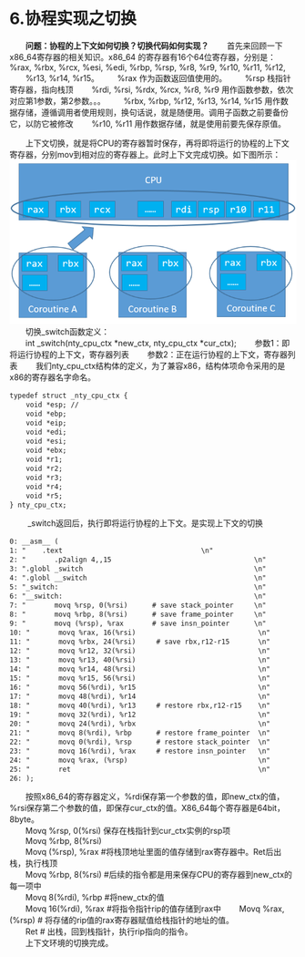 # 6.协程实现之切换

&emsp;&emsp;**问题：协程的上下文如何切换？切换代码如何实现？**
&emsp;&emsp;首先来回顾一下x86_64寄存器的相关知识。x86_64 的寄存器有16个64位寄存器，分别是：%rax, %rbx, %rcx, %esi, %edi, %rbp, %rsp, %r8, %r9, %r10, %r11, %r12,
&emsp;&emsp;%r13, %r14, %r15。
&emsp;&emsp;%rax 作为函数返回值使用的。
&emsp;&emsp;%rsp 栈指针寄存器，指向栈顶
&emsp;&emsp;%rdi, %rsi, %rdx, %rcx, %r8, %r9 用作函数参数，依次对应第1参数，第2参数。。。
&emsp;&emsp;%rbx, %rbp, %r12, %r13, %r14, %r15 用作数据存储，遵循调用者使用规则，换句话说，就是随便用。调用子函数之前要备份它，以防它被修改
&emsp;&emsp;%r10, %r11 用作数据存储，就是使用前要先保存原值。

&emsp;&emsp;上下文切换，就是将CPU的寄存器暂时保存，再将即将运行的协程的上下文寄存器，分别mov到相对应的寄存器上。此时上下文完成切换。如下图所示：  
![协程切换之CPU寄存器操作图](../image/6_1.png)  
&emsp;&emsp;切换_switch函数定义：  
&emsp;&emsp;int _switch(nty_cpu_ctx *new_ctx, nty_cpu_ctx *cur_ctx);
&emsp;&emsp;参数1：即将运行协程的上下文，寄存器列表
&emsp;&emsp;参数2：正在运行协程的上下文，寄存器列表
&emsp;&emsp;我们nty_cpu_ctx结构体的定义，为了兼容x86，结构体项命令采用的是x86的寄存器名字命名。
```
typedef struct _nty_cpu_ctx {
    void *esp; //
    void *ebp;
    void *eip;
    void *edi;
    void *esi;
    void *ebx;
    void *r1;
    void *r2;
    void *r3;
    void *r4;
    void *r5;
} nty_cpu_ctx;

```  

&emsp;&emsp; _switch返回后，执行即将运行协程的上下文。是实现上下文的切换  

```
0: __asm__ (
1: "    .text                                  \n"
2: "       .p2align 4,,15                                   \n"
3: ".globl _switch                                          \n"
4: ".globl __switch                                         \n"
5: "_switch:                                                \n"
6: "__switch:                                               \n"
7: "       movq %rsp, 0(%rsi)      # save stack_pointer     \n"
8: "       movq %rbp, 8(%rsi)      # save frame_pointer     \n"
9: "       movq (%rsp), %rax       # save insn_pointer      \n"
10: "       movq %rax, 16(%rsi)                              \n"
11: "       movq %rbx, 24(%rsi)     # save rbx,r12-r15       \n"
12: "       movq %r12, 32(%rsi)                              \n"
13: "       movq %r13, 40(%rsi)                              \n"
14: "       movq %r14, 48(%rsi)                              \n"
15: "       movq %r15, 56(%rsi)                              \n"
16: "       movq 56(%rdi), %r15                              \n"
17: "       movq 48(%rdi), %r14                              \n"
18: "       movq 40(%rdi), %r13     # restore rbx,r12-r15    \n"
19: "       movq 32(%rdi), %r12                              \n"
20: "       movq 24(%rdi), %rbx                              \n"
21: "       movq 8(%rdi), %rbp      # restore frame_pointer  \n"
22: "       movq 0(%rdi), %rsp      # restore stack_pointer  \n"
23: "       movq 16(%rdi), %rax     # restore insn_pointer   \n"
24: "       movq %rax, (%rsp)                                \n"
25: "       ret                                              \n"
26: );

```
&emsp;&emsp;按照x86_64的寄存器定义，%rdi保存第一个参数的值，即new_ctx的值，%rsi保存第二个参数的值，即保存cur_ctx的值。X86_64每个寄存器是64bit，8byte。  
&emsp;&emsp;Movq %rsp, 0(%rsi) 保存在栈指针到cur_ctx实例的rsp项  
&emsp;&emsp;Movq %rbp, 8(%rsi)   
&emsp;&emsp;Movq (%rsp), %rax  #将栈顶地址里面的值存储到rax寄存器中。Ret后出栈，执行栈顶  
&emsp;&emsp;Movq %rbp, 8(%rsi) #后续的指令都是用来保存CPU的寄存器到new_ctx的每一项中  
&emsp;&emsp;Movq 8(%rdi), %rbp #将new_ctx的值  
&emsp;&emsp;Movq 16(%rdi), %rax #将指令指针rip的值存储到rax中
&emsp;&emsp;Movq %rax, (%rsp) # 将存储的rip值的rax寄存器赋值给栈指针的地址的值。  
&emsp;&emsp;Ret # 出栈，回到栈指针，执行rip指向的指令。  
&emsp;&emsp;上下文环境的切换完成。


